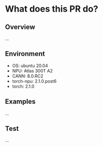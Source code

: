 # What does this PR do?

## Overview

...

## Environment

- OS: ubuntu 20.04
- NPU: Atlas 300T A2
- CANN: 8.0.RC2
- torch-npu: 2.1.0.post6
- torch: 2.1.0

## Examples

...

## Test

...
